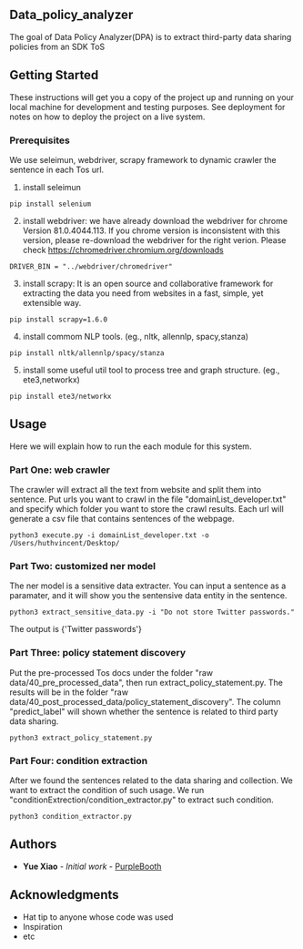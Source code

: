 
## Data_policy_analyzer
The goal of Data Policy Analyzer(DPA) is to extract third-party  data  sharing  policies  from  an  SDK  ToS

## Getting Started

These instructions will get you a copy of the project up and running on your local machine for development and testing purposes. See deployment for notes on how to deploy the project on a live system.

### Prerequisites

We use seleimun, webdriver, scrapy framework to dynamic crawler the sentence in each Tos url. 
1. install seleimun
```
pip install selenium
```
2. install webdriver: we have already download the webdriver for chrome Version 81.0.4044.113. If you chrome version is inconsistent with this version, please re-download the webdriver for the right verion. Please check https://chromedriver.chromium.org/downloads 
```
DRIVER_BIN = "../webdriver/chromedriver"
```
3. install scrapy: It is an open source and collaborative framework for extracting the data you need from websites in a fast, simple, yet extensible way.
``` 
pip install scrapy=1.6.0
``` 
4. install commom NLP tools. (eg., nltk, allennlp, spacy,stanza)
``` 
pip install nltk/allennlp/spacy/stanza
``` 
5. install some useful util tool to process tree and graph structure. (eg., ete3,networkx)
``` 
pip install ete3/networkx
``` 
## Usage

Here we will explain how to run the each module for this system.

### Part One: web crawler 

The crawler will extract all the text from website and split them into sentence. Put urls you want to crawl in the file "domainList_developer.txt" and specify which folder you want to store the crawl results. Each url will generate a csv file that contains sentences of the webpage.

```
python3 execute.py -i domainList_developer.txt -o /Users/huthvincent/Desktop/

```

### Part Two: customized ner model
The ner model is a sensitive data extracter. You can input a sentence as a paramater, and it will show you the sentensive data entity in the sentence. 

```
python3 extract_sensitive_data.py -i "Do not store Twitter passwords."
```
The output is {'Twitter passwords'}

### Part Three: policy statement discovery
Put the pre-processed Tos docs under the folder "raw data/40_pre_processed_data", then run extract_policy_statement.py. The results will be in the folder "raw data/40_post_processed_data/policy_statement_discovery". The column "predict_label" will shown whether the sentence is related to third party data sharing.

```
python3 extract_policy_statement.py
```
### Part Four: condition extraction
After we found the sentences related to the data sharing and collection. We want to extract the condition of such usage. We run "conditionExtrection/condition_extractor.py" to extract such condition. 

```
python3 condition_extractor.py
```

## Authors

* **Yue Xiao** - *Initial work* - [PurpleBooth](https://github.com/xiaoyue10131748)

## Acknowledgments

* Hat tip to anyone whose code was used
* Inspiration
* etc

